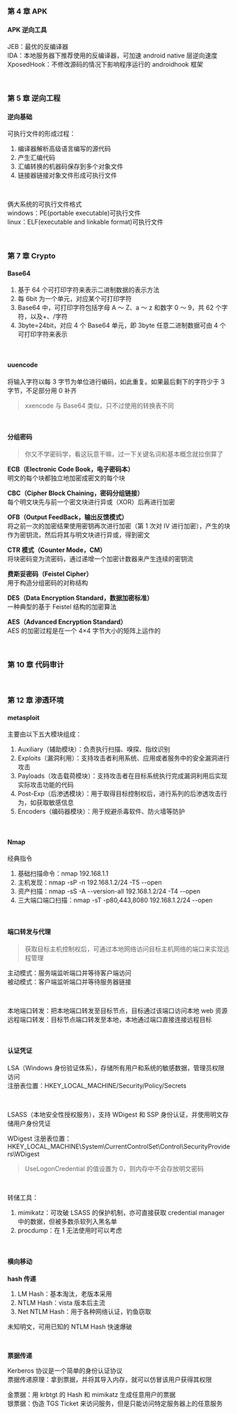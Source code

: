 ### 第 4 章 APK

#### APK 逆向工具

JEB：最优的反编译器  
IDA：本地服务器下推荐使用的反编译器，可加速 android native 层逆向速度  
XposedHook：不修改源码的情况下影响程序运行的 androidhook 框架

<br>

### 第 5 章 逆向工程

#### 逆向基础

可执行文件的形成过程：

1. 编译器解析高级语言编写的源代码
2. 产生汇编代码
3. 汇编转换的机器码保存到多个对象文件
4. 链接器链接对象文件形成可执行文件

<br>

俩大系统的可执行文件格式  
windows：PE(portable executable)可执行文件  
linux：ELF(executable and linkable format)可执行文件

<br>

### 第 7 章 Crypto

#### Base64

1. 基于 64 个可打印字符来表示二进制数据的表示方法
2. 每 6bit 为一个单元，对应某个可打印字符
3. Base64 中，可打印字符包括字母 A ～ Z、a ～ z 和数字 0 ～ 9，共 62 个字符，以及+、/字符
4. 3byte=24bit，对应 4 个 Base64 单元，即 3byte 任意二进制数据可由 4 个可打印字符来表示

<br>

#### uuencode

将输入字符以每 3 字节为单位进行编码，如此重复。如果最后剩下的字符少于 3 字节，不足部分用 0 补齐

> xxencode 与 Base64 类似，只不过使用的转换表不同

<br>

#### 分组密码

> 你又不学密码学，看这玩意干嘛，过一下关键名词和基本概念就拉倒算了

**ECB（Electronic Code Book，电子密码本）**  
明文的每个块都独立地加密成密文的每个块

**CBC（Cipher Block Chaining，密码分组链接）**  
每个明文块先与前一个密文块进行异或（XOR）后再进行加密

**OFB（Output FeedBack，输出反馈模式）**  
将之前一次的加密结果使用密钥再次进行加密（第 1 次对 IV 进行加密），产生的块作为密钥流，然后将其与明文块进行异或，得到密文

**CTR 模式（Counter Mode，CM）**  
将块密码变为流密码，通过递增一个加密计数器来产生连续的密钥流

**费斯妥密码（Feistel Cipher）**  
用于构造分组密码的对称结构

**DES（Data Encryption Standard，数据加密标准）**  
一种典型的基于 Feistel 结构的加密算法

**AES（Advanced Encryption Standard）**  
AES 的加密过程是在一个 4×4 字节大小的矩阵上运作的

<br>

### 第 10 章 代码审计

<br>

### 第 12 章 渗透环境

#### metasploit

主要由以下五大模块组成：

1.  Auxiliary（辅助模块）：负责执行扫描、嗅探、指纹识别
2.  Exploits（漏洞利用）：支持攻击者利用系统、应用或者服务中的安全漏洞进行攻击
3.  Payloads（攻击载荷模块）：支持攻击者在目标系统执行完成漏洞利用后实现实际攻击功能的代码
4.  Post-Exp（后渗透模块）：用于取得目标控制权后，进行系列的后渗透攻击行为，如获取敏感信息
5.  Encoders（编码器模块）：用于规避杀毒软件、防火墙等防护

<br>

#### Nmap

经典指令

1. 基础扫描命令：nmap 192.168.1.1
2. 主机发现：nmap -sP -n 192.168.1.2/24 -T5 --open
3. 资产扫描：nmap -sS -A --version-all 192.168.1.2/24 -T4 --open
4. 三大端口端口扫描：nmap -sT -p80,443,8080 192.168.1.2/24 --open

<br>

#### 端口转发与代理

> 获取目标主机控制权后，可通过本地网络访问目标主机网络的端口来实现远程管理

主动模式：服务端监听端口并等待客户端访问  
被动模式：客户端监听端口并等待服务器链接

<br>

本地端口转发：把本地端口转发至目标节点，目标通过该端口访问本地 web 资源  
远程端口转发：目标节点端口转发至本地，本地通过端口直接连接远程目标

<br>

#### 认证凭证

LSA（Windows 身份验证体系），存储所有用户和系统的敏感数据，管理员权限访问  
注册表位置：HKEY_LOCAL_MACHINE/Security/Policy/Secrets

<br>

LSASS（本地安全性授权服务），支持 WDigest 和 SSP 身份认证，并使用明文存储用户身份凭证

WDigest 注册表位置：HKEY_LOCAL_MACHINE\System\CurrentControlSet\Control\SecurityProviders\WDigest

> UseLogonCredential 的值设置为 0，则内存中不会存放明文密码

<br>

转储工具：

1. mimikatz：可攻破 LSASS 的保护机制，亦可直接获取 credential manager 中的数据，但被多数杀软列入黑名单
2. procdump：在 1 无法使用时可以考虑

<br>

#### 横向移动

**hash 传递**

1. LM Hash：基本淘汰，老版本采用
2. NTLM Hash：vista 版本后主流
3. Net NTLM Hash：用于各种网络认证，钓鱼窃取

未知明文，可用已知的 NTLM Hash 快速爆破

<br>

**票据传递**

Kerberos 协议是一个简单的身份认证协议  
票据传递原理：拿到票据，并将其导入内存，就可以仿冒该用户获得其权限

金票据：用 krbtgt 的 Hash 和 mimikatz 生成任意用户的票据  
银票据：伪造 TGS Ticket 来访问服务，但是只能访问特定服务器上的任意服务

<br>
